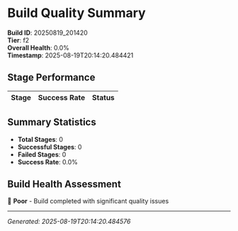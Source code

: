 # Build Quality Summary

**Build ID**: 20250819_201420  
**Tier**: f2  
**Overall Health**: 0.0%  
**Timestamp**: 2025-08-19T20:14:20.484421

## Stage Performance

| Stage | Success Rate | Status |
|-------|-------------|--------|


## Summary Statistics

- **Total Stages**: 0
- **Successful Stages**: 0
- **Failed Stages**: 0
- **Success Rate**: 0.0%

## Build Health Assessment

🔴 **Poor** - Build completed with significant quality issues

---
*Generated: 2025-08-19T20:14:20.484576*
